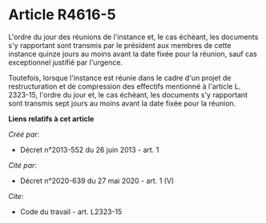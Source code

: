 # Article R4616-5

L'ordre du jour des réunions de l'instance et, le cas échéant, les documents s'y rapportant sont transmis par le président
aux membres de cette instance quinze jours au moins avant la date fixée pour la réunion, sauf cas exceptionnel justifié par
l'urgence. 

Toutefois, lorsque l'instance est réunie dans le cadre d'un projet de restructuration et de compression des effectifs
mentionné à l'article L. 2323-15, l'ordre du jour et, le cas échéant, les documents s'y rapportant sont transmis sept jours
au moins avant la date fixée pour la réunion.

**Liens relatifs à cet article**

_Créé par_:

  - Décret n°2013-552 du 26 juin 2013 - art. 1

_Cité par_:

  - Décret n°2020-639 du 27 mai 2020 - art. 1 (V)

_Cite_:

  - Code du travail - art. L2323-15
